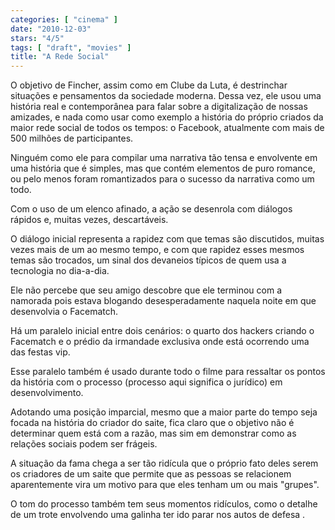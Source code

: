 ```yaml
---
categories: [ "cinema" ]
date: "2010-12-03"
stars: "4/5"
tags: [ "draft", "movies" ]
title: "A Rede Social"
---
```

O objetivo de Fincher, assim como em Clube da Luta, é destrinchar
situações e pensamentos da sociedade moderna. Dessa vez, ele usou uma
história real e contemporânea para falar sobre a digitalização de
nossas amizades, e nada como usar como exemplo a história do próprio
criados da maior rede social de todos os tempos: o Facebook, atualmente
com mais de 500 milhões de participantes.

Ninguém como ele para compilar uma narrativa tão tensa e envolvente em
uma história que é simples, mas que contém elementos de puro romance,
ou pelo menos foram romantizados para o sucesso da narrativa como um
todo.

Com o uso de um elenco afinado, a ação se desenrola com diálogos
rápidos e, muitas vezes, descartáveis.

O diálogo inicial representa a rapidez com que temas são discutidos,
muitas vezes mais de um ao mesmo tempo, e com que rapidez esses mesmos
temas são trocados, um sinal dos devaneios típicos de quem usa a
tecnologia no dia-a-dia.

Ele não percebe que seu amigo descobre que ele terminou com a namorada
pois estava blogando desesperadamente naquela noite em que desenvolvia
o Facematch.

Há um paralelo inicial entre dois cenários: o quarto dos hackers criando
o Facematch e o prédio da irmandade exclusiva onde está ocorrendo uma
das festas vip.

Esse paralelo também é usado durante todo o filme para ressaltar os
pontos da história com o processo (processo aqui significa o jurídico)
em desenvolvimento.

Adotando uma posição imparcial, mesmo que a maior parte do tempo seja
focada na história do criador do saite, fica claro que o objetivo não
é determinar quem está com a razão, mas sim em demonstrar como as
relações sociais podem ser frágeis.

A situação da fama chega a ser tão ridícula que o próprio fato deles
serem os criadores de um saite que permite que as pessoas se relacionem
aparentemente vira um motivo para que eles tenham um ou mais "grupes".

O tom do processo também tem seus momentos ridículos, como o detalhe
de um trote envolvendo uma galinha ter ido parar nos autos de defesa .

